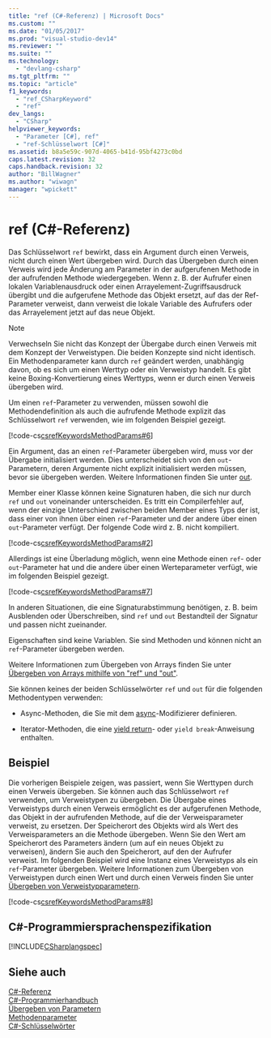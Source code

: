 ```yaml
---
title: "ref (C#-Referenz) | Microsoft Docs"
ms.custom: ""
ms.date: "01/05/2017"
ms.prod: "visual-studio-dev14"
ms.reviewer: ""
ms.suite: ""
ms.technology: 
  - "devlang-csharp"
ms.tgt_pltfrm: ""
ms.topic: "article"
f1_keywords: 
  - "ref_CSharpKeyword"
  - "ref"
dev_langs: 
  - "CSharp"
helpviewer_keywords: 
  - "Parameter [C#], ref"
  - "ref-Schlüsselwort [C#]"
ms.assetid: b8a5e59c-907d-4065-b41d-95bf4273c0bd
caps.latest.revision: 32
caps.handback.revision: 32
author: "BillWagner"
ms.author: "wiwagn"
manager: "wpickett"
---
```

# ref (C#-Referenz)
Das Schlüsselwort `ref` bewirkt, dass ein Argument durch einen Verweis, nicht durch einen Wert übergeben wird.  Durch das Übergeben durch einen Verweis wird jede Änderung am Parameter in der aufgerufenen Methode in der aufrufenden Methode wiedergegeben.  Wenn z. B. der Aufrufer einen lokalen Variablenausdruck oder einen Arrayelement\-Zugriffsausdruck übergibt und die aufgerufene Methode das Objekt ersetzt, auf das der Ref\-Parameter verweist, dann verweist die lokale Variable des Aufrufers oder das Arrayelement jetzt auf das neue Objekt.  
  
> [!NOTE]
>  Verwechseln Sie nicht das Konzept der Übergabe durch einen Verweis mit dem Konzept der Verweistypen.  Die beiden Konzepte sind nicht identisch.  Ein Methodenparameter kann durch `ref` geändert werden, unabhängig davon, ob es sich um einen Werttyp oder ein Verweistyp handelt.  Es gibt keine Boxing\-Konvertierung eines Werttyps, wenn er durch einen Verweis übergeben wird.  
  
 Um einen `ref`\-Parameter zu verwenden, müssen sowohl die Methodendefinition als auch die aufrufende Methode explizit das Schlüsselwort `ref` verwenden, wie im folgenden Beispiel gezeigt.  
  
 [!code-cs[csrefKeywordsMethodParams#6](../../../csharp/language-reference/keywords/codesnippet/CSharp/ref_1.cs)]  
  
 Ein Argument, das an einen `ref`\-Parameter übergeben wird, muss vor der Übergabe initialisiert werden.  Dies unterscheidet sich von den `out`\-Parametern, deren Argumente nicht explizit initialisiert werden müssen, bevor sie übergeben werden.  Weitere Informationen finden Sie unter [out](../../../csharp/language-reference/keywords/out.md).  
  
 Member einer Klasse können keine Signaturen haben, die sich nur durch `ref` und `out` voneinander unterscheiden.  Es tritt ein Compilerfehler auf, wenn der einzige Unterschied zwischen beiden Member eines Typs der ist, dass einer von ihnen über einen `ref`\-Parameter und der andere über einen `out`\-Parameter verfügt.  Der folgende Code wird z. B. nicht kompiliert.  
  
 [!code-cs[csrefKeywordsMethodParams#2](../../../csharp/language-reference/keywords/codesnippet/CSharp/ref_2.cs)]  
  
 Allerdings ist eine Überladung möglich, wenn eine Methode einen `ref`\- oder `out`\-Parameter hat und die andere über einen Werteparameter verfügt, wie im folgenden Beispiel gezeigt.  
  
 [!code-cs[csrefKeywordsMethodParams#7](../../../csharp/language-reference/keywords/codesnippet/CSharp/ref_3.cs)]  
  
 In anderen Situationen, die eine Signaturabstimmung benötigen, z. B. beim Ausblenden oder Überschreiben, sind `ref` und `out` Bestandteil der Signatur und passen nicht zueinander.  
  
 Eigenschaften sind keine Variablen.  Sie sind Methoden und können nicht an `ref`\-Parameter übergeben werden.  
  
 Weitere Informationen zum Übergeben von Arrays finden Sie unter [Übergeben von Arrays mithilfe von "ref" und "out"](../../../csharp/programming-guide/arrays/passing-arrays-using-ref-and-out.md).  
  
 Sie können keines der beiden Schlüsselwörter `ref` und `out` für die folgenden Methodentypen verwenden:  
  
-   Async\-Methoden, die Sie mit dem [async](../../../csharp/language-reference/keywords/async.md)\-Modifizierer definieren.  
  
-   Iterator\-Methoden, die eine [yield return](../../../csharp/language-reference/keywords/yield.md)\- oder `yield break`\-Anweisung enthalten.  
  
## Beispiel  
 Die vorherigen Beispiele zeigen, was passiert, wenn Sie Werttypen durch einen Verweis übergeben.  Sie können auch das Schlüsselwort `ref` verwenden, um Verweistypen zu übergeben.  Die Übergabe eines Verweistyps durch einen Verweis ermöglicht es der aufgerufenen Methode, das Objekt in der aufrufenden Methode, auf die der Verweisparameter verweist, zu ersetzen.  Der Speicherort des Objekts wird als Wert des Verweisparameters an die Methode übergeben.  Wenn Sie den Wert am Speicherort des Parameters ändern \(um auf ein neues Objekt zu verweisen\), ändern Sie auch den Speicherort, auf den der Aufrufer verweist.  Im folgenden Beispiel wird eine Instanz eines Verweistyps als ein `ref`\-Parameter übergeben.  Weitere Informationen zum Übergeben von Verweistypen durch einen Wert und durch einen Verweis finden Sie unter [Übergeben von Verweistypparametern](../../../csharp/programming-guide/classes-and-structs/passing-reference-type-parameters.md).  
  
 [!code-cs[csrefKeywordsMethodParams#8](../../../csharp/language-reference/keywords/codesnippet/CSharp/ref_4.cs)]  
  
## C\#\-Programmiersprachenspezifikation  
 [!INCLUDE[CSharplangspec](../../../csharp/language-reference/keywords/includes/csharplangspec-md.md)]  
  
## Siehe auch  
 [C\#\-Referenz](../../../csharp/language-reference/index.md)   
 [C\#\-Programmierhandbuch](../../../csharp/programming-guide/index.md)   
 [Übergeben von Parametern](../../../csharp/programming-guide/classes-and-structs/passing-parameters.md)   
 [Methodenparameter](../../../csharp/language-reference/keywords/method-parameters.md)   
 [C\#\-Schlüsselwörter](../../../csharp/language-reference/keywords/index.md)